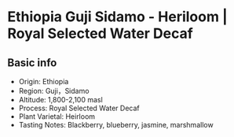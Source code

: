 # Ethiopia Guji Sidamo - Heriloom | Royal Selected Water Decaf

## Basic info

- Origin: Ethiopia
- Region: Guji，Sidamo
- Altitude: 1,800-2,100 masl
- Process: Royal Selected Water Decaf
- Plant Varietal: Heirloom
- Tasting Notes: Blackberry, blueberry, jasmine, marshmallow
